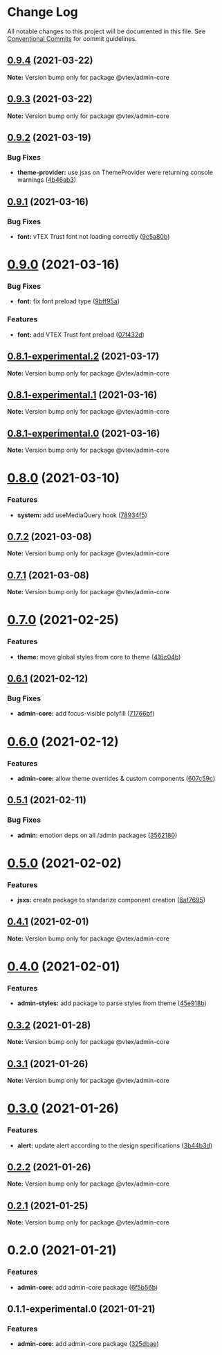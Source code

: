 # Change Log

All notable changes to this project will be documented in this file.
See [Conventional Commits](https://conventionalcommits.org) for commit guidelines.

## [0.9.4](https://github.com/vtex/onda/compare/@vtex/admin-core@0.9.3...@vtex/admin-core@0.9.4) (2021-03-22)

**Note:** Version bump only for package @vtex/admin-core





## [0.9.3](https://github.com/vtex/onda/compare/@vtex/admin-core@0.9.2...@vtex/admin-core@0.9.3) (2021-03-22)

**Note:** Version bump only for package @vtex/admin-core





## [0.9.2](https://github.com/vtex/onda/compare/@vtex/admin-core@0.9.1...@vtex/admin-core@0.9.2) (2021-03-19)


### Bug Fixes

* **theme-provider:** use jsxs on ThemeProvider were returning console warnings ([4b46ab3](https://github.com/vtex/onda/commit/4b46ab38450cef09d50c0f7001de5ad9d769d03b))





## [0.9.1](https://github.com/vtex/onda/compare/@vtex/admin-core@0.9.0...@vtex/admin-core@0.9.1) (2021-03-16)


### Bug Fixes

* **font:** vTEX Trust font not loading correctly ([9c5a80b](https://github.com/vtex/onda/commit/9c5a80b0fc6f36e3038f651c9ef87b008842cf8b))





# [0.9.0](https://github.com/vtex/onda/compare/@vtex/admin-core@0.8.0...@vtex/admin-core@0.9.0) (2021-03-16)


### Bug Fixes

* **font:** fix font preload type ([9bff95a](https://github.com/vtex/onda/commit/9bff95a8b8bbb2a991a736af566dd0b25de11004))


### Features

* **font:** add VTEX Trust font preload ([07f432d](https://github.com/vtex/onda/commit/07f432d8c6f74e8af4de6d5ca5f188466480f567))
## [0.8.1-experimental.2](https://github.com/vtex/onda/compare/@vtex/admin-core@0.8.0...@vtex/admin-core@0.8.1-experimental.2) (2021-03-17)

**Note:** Version bump only for package @vtex/admin-core





## [0.8.1-experimental.1](https://github.com/vtex/onda/compare/@vtex/admin-core@0.8.0...@vtex/admin-core@0.8.1-experimental.1) (2021-03-16)

**Note:** Version bump only for package @vtex/admin-core





## [0.8.1-experimental.0](https://github.com/vtex/onda/compare/@vtex/admin-core@0.8.0...@vtex/admin-core@0.8.1-experimental.0) (2021-03-16)

**Note:** Version bump only for package @vtex/admin-core





# [0.8.0](https://github.com/vtex/onda/compare/@vtex/admin-core@0.7.2...@vtex/admin-core@0.8.0) (2021-03-10)


### Features

* **system:** add useMediaQuery hook ([78934f5](https://github.com/vtex/onda/commit/78934f58ad736946a03de7d27b6e4b0d32273231))





## [0.7.2](https://github.com/vtex/onda/compare/@vtex/admin-core@0.7.1...@vtex/admin-core@0.7.2) (2021-03-08)

**Note:** Version bump only for package @vtex/admin-core





## [0.7.1](https://github.com/vtex/onda/compare/@vtex/admin-core@0.7.0...@vtex/admin-core@0.7.1) (2021-03-08)

**Note:** Version bump only for package @vtex/admin-core





# [0.7.0](https://github.com/vtex/onda/compare/@vtex/admin-core@0.6.1...@vtex/admin-core@0.7.0) (2021-02-25)


### Features

* **theme:** move global styles from core to theme ([416c04b](https://github.com/vtex/onda/commit/416c04bd46e98cb65e428ac017577ac2ec6702ae))





## [0.6.1](https://github.com/vtex/onda/compare/@vtex/admin-core@0.6.0...@vtex/admin-core@0.6.1) (2021-02-12)


### Bug Fixes

* **admin-core:** add focus-visible polyfill ([71766bf](https://github.com/vtex/onda/commit/71766bfd3bd7328f81499325172ed45a8f822b7b))





# [0.6.0](https://github.com/vtex/onda/compare/@vtex/admin-core@0.5.1...@vtex/admin-core@0.6.0) (2021-02-12)


### Features

* **admin-core:** allow theme overrides & custom components ([607c59c](https://github.com/vtex/onda/commit/607c59c0685ebca2f774758da560999fa024d773))





## [0.5.1](https://github.com/vtex/onda/compare/@vtex/admin-core@0.5.0...@vtex/admin-core@0.5.1) (2021-02-11)


### Bug Fixes

* **admin:** emotion deps on all /admin packages ([3562180](https://github.com/vtex/onda/commit/35621800491ffc5132235e83edcf6c086d0b3ce4))





# [0.5.0](https://github.com/vtex/onda/compare/@vtex/admin-core@0.4.1...@vtex/admin-core@0.5.0) (2021-02-02)


### Features

* **jsxs:** create package to standarize component creation ([8af7695](https://github.com/vtex/onda/commit/8af7695c761d60f9cedb9f18086e414cd7ceb25e))





## [0.4.1](https://github.com/vtex/onda/compare/@vtex/admin-core@0.4.0...@vtex/admin-core@0.4.1) (2021-02-01)

**Note:** Version bump only for package @vtex/admin-core





# [0.4.0](https://github.com/vtex/onda/compare/@vtex/admin-core@0.3.2...@vtex/admin-core@0.4.0) (2021-02-01)


### Features

* **admin-styles:** add package to parse styles from theme ([45e918b](https://github.com/vtex/onda/commit/45e918ba9f68cc83514bab0b4dcb5f23139acce6))





## [0.3.2](https://github.com/vtex/onda/compare/@vtex/admin-core@0.3.1...@vtex/admin-core@0.3.2) (2021-01-28)

**Note:** Version bump only for package @vtex/admin-core





## [0.3.1](https://github.com/vtex/onda/compare/@vtex/admin-core@0.3.0...@vtex/admin-core@0.3.1) (2021-01-26)

**Note:** Version bump only for package @vtex/admin-core





# [0.3.0](https://github.com/vtex/onda/compare/@vtex/admin-core@0.2.2...@vtex/admin-core@0.3.0) (2021-01-26)


### Features

* **alert:** update alert according to the design specifications ([3b44b3d](https://github.com/vtex/onda/commit/3b44b3d619cb339c1919586dffd23a99aaca2dd3))





## [0.2.2](https://github.com/vtex/onda/compare/@vtex/admin-core@0.2.1...@vtex/admin-core@0.2.2) (2021-01-26)

**Note:** Version bump only for package @vtex/admin-core





## [0.2.1](https://github.com/vtex/onda/compare/@vtex/admin-core@0.2.0...@vtex/admin-core@0.2.1) (2021-01-25)

**Note:** Version bump only for package @vtex/admin-core





# 0.2.0 (2021-01-21)


### Features

* **admin-core:** add admin-core package ([6f5b56b](https://github.com/vtex/onda/commit/6f5b56bd92b2fcd9af93160ece3c44e7260a887d))





## 0.1.1-experimental.0 (2021-01-21)


### Features

* **admin-core:** add admin-core package ([325dbae](https://github.com/vtex/onda/commit/325dbae14c2d43a3517a74899dc5d44bbb92ddf9))

